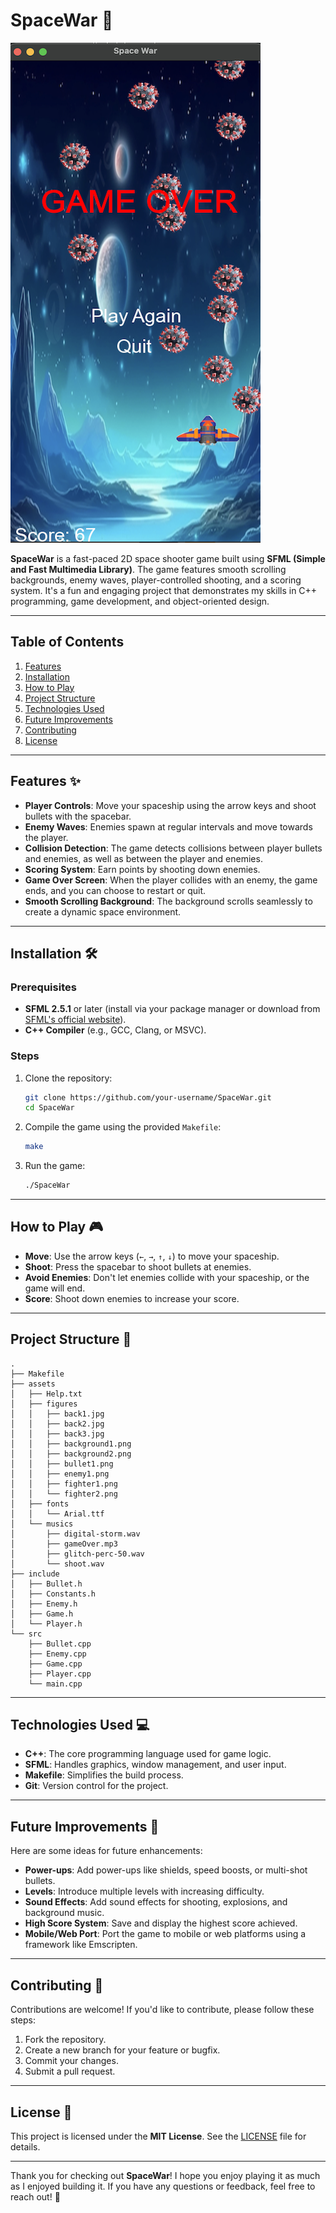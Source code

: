 
# SpaceWar 🚀

![SpaceWar Screenshot](assets/figures/Screenshot.png) <!-- Add a screenshot of your game here -->

**SpaceWar** is a fast-paced 2D space shooter game built using **SFML (Simple and Fast Multimedia Library)**. The game features smooth scrolling backgrounds, enemy waves, player-controlled shooting, and a scoring system. It's a fun and engaging project that demonstrates my skills in C++ programming, game development, and object-oriented design.

---

## Table of Contents
1. [Features](#features)
2. [Installation](#installation)
3. [How to Play](#how-to-play)
4. [Project Structure](#project-structure)
5. [Technologies Used](#technologies-used)
6. [Future Improvements](#future-improvements)
7. [Contributing](#contributing)
8. [License](#license)

---

## Features ✨
- **Player Controls**: Move your spaceship using the arrow keys and shoot bullets with the spacebar.
- **Enemy Waves**: Enemies spawn at regular intervals and move towards the player.
- **Collision Detection**: The game detects collisions between player bullets and enemies, as well as between the player and enemies.
- **Scoring System**: Earn points by shooting down enemies.
- **Game Over Screen**: When the player collides with an enemy, the game ends, and you can choose to restart or quit.
- **Smooth Scrolling Background**: The background scrolls seamlessly to create a dynamic space environment.

---

## Installation 🛠️

### Prerequisites
- **SFML 2.5.1** or later (install via your package manager or download from [SFML's official website](https://www.sfml-dev.org/)).
- **C++ Compiler** (e.g., GCC, Clang, or MSVC).

### Steps
1. Clone the repository:
   ```bash
   git clone https://github.com/your-username/SpaceWar.git
   cd SpaceWar
   ```
2. Compile the game using the provided `Makefile`:
   ```bash
   make
   ```
3. Run the game:
   ```bash
   ./SpaceWar
   ```

---

## How to Play 🎮
- **Move**: Use the arrow keys (`←`, `→`, `↑`, `↓`) to move your spaceship.
- **Shoot**: Press the spacebar to shoot bullets at enemies.
- **Avoid Enemies**: Don't let enemies collide with your spaceship, or the game will end.
- **Score**: Shoot down enemies to increase your score.

---

## Project Structure 📂
```
.
├── Makefile
├── assets
│   ├── Help.txt
│   ├── figures
│   │   ├── back1.jpg
│   │   ├── back2.jpg
│   │   ├── back3.jpg
│   │   ├── background1.png
│   │   ├── background2.png
│   │   ├── bullet1.png
│   │   ├── enemy1.png
│   │   ├── fighter1.png
│   │   └── fighter2.png
│   ├── fonts
│   │   └── Arial.ttf
│   └── musics
│       ├── digital-storm.wav
│       ├── gameOver.mp3
│       ├── glitch-perc-50.wav
│       └── shoot.wav
├── include
│   ├── Bullet.h
│   ├── Constants.h
│   ├── Enemy.h
│   ├── Game.h
│   └── Player.h
└── src
    ├── Bullet.cpp
    ├── Enemy.cpp
    ├── Game.cpp
    ├── Player.cpp
    └── main.cpp
```

---

## Technologies Used 💻
- **C++**: The core programming language used for game logic.
- **SFML**: Handles graphics, window management, and user input.
- **Makefile**: Simplifies the build process.
- **Git**: Version control for the project.

---

## Future Improvements 🔮
Here are some ideas for future enhancements:
- **Power-ups**: Add power-ups like shields, speed boosts, or multi-shot bullets.
- **Levels**: Introduce multiple levels with increasing difficulty.
- **Sound Effects**: Add sound effects for shooting, explosions, and background music.
- **High Score System**: Save and display the highest score achieved.
- **Mobile/Web Port**: Port the game to mobile or web platforms using a framework like Emscripten.

---

## Contributing 🤝
Contributions are welcome! If you'd like to contribute, please follow these steps:
1. Fork the repository.
2. Create a new branch for your feature or bugfix.
3. Commit your changes.
4. Submit a pull request.

---

## License 📜
This project is licensed under the **MIT License**. See the [LICENSE](LICENSE) file for details.


---

Thank you for checking out **SpaceWar**! I hope you enjoy playing it as much as I enjoyed building it. If you have any questions or feedback, feel free to reach out! 🚀
